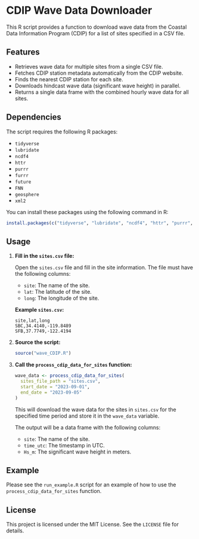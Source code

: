 # CDIP Wave Data Downloader

This R script provides a function to download wave data from the Coastal Data Information Program (CDIP) for a list of sites specified in a CSV file.

## Features

-   Retrieves wave data for multiple sites from a single CSV file.
-   Fetches CDIP station metadata automatically from the CDIP website.
-   Finds the nearest CDIP station for each site.
-   Downloads hindcast wave data (significant wave height) in parallel.
-   Returns a single data frame with the combined hourly wave data for all sites.

## Dependencies

The script requires the following R packages:

-   `tidyverse`
-   `lubridate`
-   `ncdf4`
-   `httr`
-   `purrr`
-   `furrr`
-   `future`
-   `FNN`
-   `geosphere`
-   `xml2`

You can install these packages using the following command in R:

```R
install.packages(c("tidyverse", "lubridate", "ncdf4", "httr", "purrr", "furrr", "future", "FNN", "geosphere", "xml2"))
```

## Usage

1.  **Fill in the `sites.csv` file:**

    Open the `sites.csv` file and fill in the site information. The file must have the following columns:

    -   `site`: The name of the site.
    -   `lat`: The latitude of the site.
    -   `long`: The longitude of the site.

    **Example `sites.csv`:**

    ```csv
    site,lat,long
    SBC,34.4140,-119.8489
    SFB,37.7749,-122.4194
    ```

2.  **Source the script:**

    ```R
    source("wave_CDIP.R")
    ```

3.  **Call the `process_cdip_data_for_sites` function:**

    ```R
    wave_data <- process_cdip_data_for_sites(
      sites_file_path = "sites.csv",
      start_date = "2023-09-01",
      end_date = "2023-09-05"
    )
    ```

    This will download the wave data for the sites in `sites.csv` for the specified time period and store it in the `wave_data` variable.

    The output will be a data frame with the following columns:

    -   `site`: The name of the site.
    -   `time_utc`: The timestamp in UTC.
    -   `Hs_m`: The significant wave height in meters.

## Example

Please see the `run_example.R` script for an example of how to use the `process_cdip_data_for_sites` function.


## License

This project is licensed under the MIT License. See the `LICENSE` file for details.

